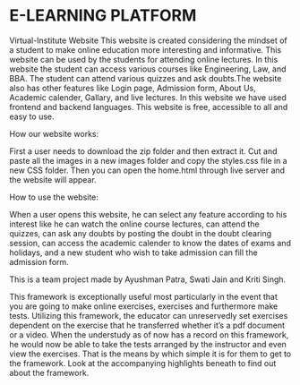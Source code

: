 # E-LEARNING PLATFORM

Virtual-Institute Website This website is created considering the mindset of a student to make online education more interesting and informative. This website can be used by the students for attending online lectures. In this website the student can access various courses like Engineering, Law, and BBA. The student can attend various quizzes and ask doubts.The website also has other features like Login page, Admission form, About Us, Academic calender, Gallary, and live lectures. In this website we have used frontend and backend languages. This website is free, accessible to all and easy to use.

How our website works:

First a user needs to download the zip folder and then extract it. Cut and paste all the images in a new images folder and copy the styles.css file in a new CSS folder. Then you can open the home.html through live server and the website will appear.

How to use the website:

When a user opens this website, he can select any feature according to his interest like he can watch the online course lectures, can attend the quizzes, can ask any doubts by posting the doubt in the doubt clearing session, can access the academic calender to know the dates of exams and holidays, and a new student who wish to take admission can fill the admission form.

This is a team project made by Ayushman Patra, Swati Jain and Kriti Singh.



This framework is exceptionally useful most particularly in the event that you are going to make online exercises, exercises and furthermore make tests. Utilizing this framework, the educator can unreservedly set exercises dependent on the exercise that he transferred whether it’s a pdf document or a video. When the understudy as of now has a record on this framework, he would now be able to take the tests arranged by the instructor and even view the exercises. That is the means by which simple it is for them to get to the framework. Look at the accompanying highlights beneath to find out about the framework.
